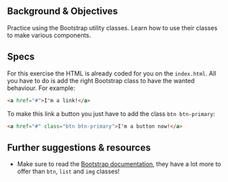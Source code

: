 ## Background & Objectives

Practice using the Bootstrap utility classes. Learn how to use their classes to make various components.

## Specs

For this exercise the HTML is already coded for you on the `index.html`. All you have to do is add the right Bootstrap class to have the wanted behaviour. For example:

```html
<a href="#">I'm a link!</a>
```

To make this link a button you just have to add the class `btn btn-primary`:

```html
<a href="#" class="btn btn-primary">I'm a button now!</a>
```

## Further suggestions & resources

- Make sure to read the [Bootstrap documentation](https://getbootstrap.com/docs/3.3/css/), they have a lot more to offer than `btn`, `list` and `img` classes!
